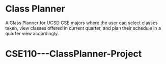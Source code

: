 # Class Planner
A Class Planner for UCSD CSE majors where the user can select classes taken, 
view classes offered in current quarter, and plan their schedule in a quarter view accordingly.
# CSE110---ClassPlanner-Project
